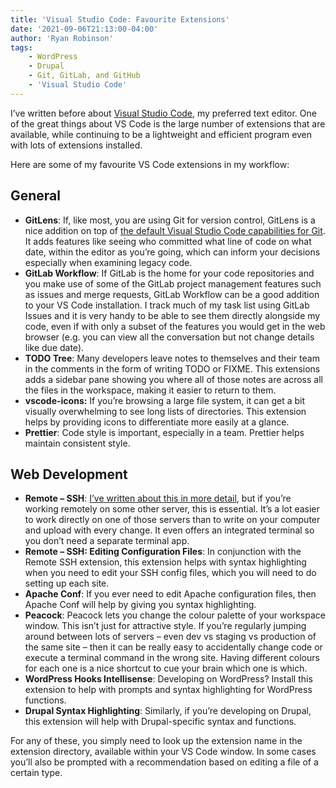 ```yaml
---
title: 'Visual Studio Code: Favourite Extensions'
date: '2021-09-06T21:13:00-04:00'
author: 'Ryan Robinson'
tags:
    - WordPress
    - Drupal
    - Git, GitLab, and GitHub
    - 'Visual Studio Code'
---
```


I’ve written before about [Visual Studio Code](/tags/visual-studio-code/), my preferred text editor. One of the great things about VS Code is the large number of extensions that are available, while continuing to be a lightweight and efficient program even with lots of extensions installed.

Here are some of my favourite VS Code extensions in my workflow:

## General

- **GitLens**: If, like most, you are using Git for version control, GitLens is a nice addition on top of [the default Visual Studio Code capabilities for Git](/posts/2021/github-visual-studio-code/). It adds features like seeing who committed what line of code on what date, within the editor as you’re going, which can inform your decisions especially when examining legacy code.
- **GitLab Workflow**: If GitLab is the home for your code repositories and you make use of some of the GitLab project management features such as issues and merge requests, GitLab Workflow can be a good addition to your VS Code installation. I track much of my task list using GitLab Issues and it is very handy to be able to see them directly alongside my code, even if with only a subset of the features you would get in the web browser (e.g. you can view all the conversation but not change details like due date).
- **TODO Tree**: Many developers leave notes to themselves and their team in the comments in the form of writing TODO or FIXME. This extensions adds a sidebar pane showing you where all of those notes are across all the files in the workspace, making it easier to return to them.
- **vscode-icons:** If you’re browsing a large file system, it can get a bit visually overwhelming to see long lists of directories. This extension helps by providing icons to differentiate more easily at a glance.
- **Prettier**: Code style is important, especially in a team. Prettier helps maintain consistent style.

## Web Development

- **Remote – SSH**: [I’ve written about this in more detail](/posts/2021/vs-code-remote-ssh-development/), but if you’re working remotely on some other server, this is essential. It’s a lot easier to work directly on one of those servers than to write on your computer and upload with every change. It even offers an integrated terminal so you don’t need a separate terminal app.
- **Remote – SSH: Editing Configuration Files**: In conjunction with the Remote SSH extension, this extension helps with syntax highlighting when you need to edit your SSH config files, which you will need to do setting up each site.
- **Apache Conf**: If you ever need to edit Apache configuration files, then Apache Conf will help by giving you syntax highlighting.
- **Peacock**: Peacock lets you change the colour palette of your workspace window. This isn’t just for attractive style. If you’re regularly jumping around between lots of servers – even dev vs staging vs production of the same site – then it can be really easy to accidentally change code or execute a terminal command in the wrong site. Having different colours for each one is a nice shortcut to cue your brain which one is which.
- **WordPress Hooks Intellisense**: Developing on WordPress? Install this extension to help with prompts and syntax highlighting for WordPress functions.
- **Drupal Syntax Highlighting**: Similarly, if you’re developing on Drupal, this extension will help with Drupal-specific syntax and functions.

For any of these, you simply need to look up the extension name in the extension directory, available within your VS Code window. In some cases you’ll also be prompted with a recommendation based on editing a file of a certain type.